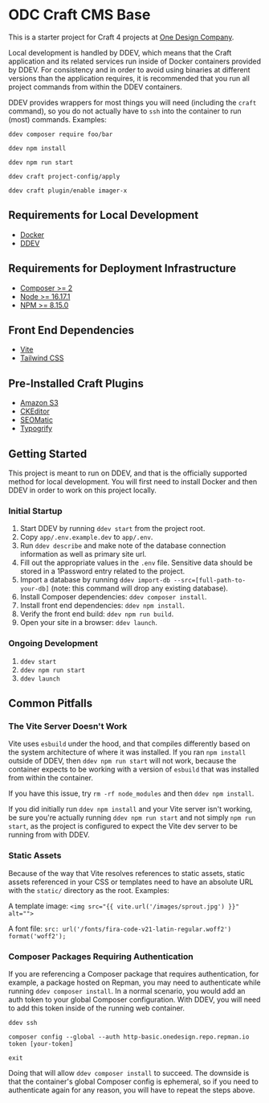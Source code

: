 # ODC Craft CMS Base

This is a starter project for Craft 4 projects at [One Design Company](https://onedesigncompany.com).

Local development is handled by DDEV, which means that the Craft application and its related services run inside of Docker containers provided by DDEV. For consistency and in order to avoid using binaries at different versions than the application requires, it is recommended that you run all project commands from within the DDEV containers.

DDEV provides wrappers for most things you will need (including the `craft` command), so you do not actually have to `ssh` into the container to run (most) commands. Examples:

`ddev composer require foo/bar`

`ddev npm install`

`ddev npm run start`

`ddev craft project-config/apply`

`ddev craft plugin/enable imager-x`

## Requirements for Local Development
- [Docker](https://www.docker.com/)
- [DDEV](https://ddev.com/)

## Requirements for Deployment Infrastructure
- [Composer >= 2](https://getcomposer.org/)
- [Node >= 16.17.1](https://nodejs.org/en/)
- [NPM >= 8.15.0](https://www.npmjs.com/)

## Front End Dependencies
- [Vite](https://vitejs.dev/)
- [Tailwind CSS](https://tailwindcss.com/)

## Pre-Installed Craft Plugins
- [Amazon S3](https://plugins.craftcms.com/aws-s3)
- [CKEditor](https://plugins.craftcms.com/ckeditor?craft4)
- [SEOMatic](https://plugins.craftcms.com/seomatic?craft4)
- [Typogrify](https://plugins.craftcms.com/typogrify?craft4)

## Getting Started
This project is meant to run on DDEV, and that is the officially supported method for local development. You will first need to install Docker and then DDEV in order to work on this project locally.

### Initial Startup
1. Start DDEV by running `ddev start` from the project root.
2. Copy `app/.env.example.dev` to `app/.env`.
3. Run `ddev describe` and make note of the database connection information as well as primary site url.
4. Fill out the appropriate values in the `.env` file. Sensitive data should be stored in a 1Password entry related to the project.
5. Import a database by running `ddev import-db --src=[full-path-to-your-db]` (note: this command will drop any existing database).
6. Install Composer dependencies: `ddev composer install`.
7. Install front end dependencies: `ddev npm install`.
8. Verify the front end build: `ddev npm run build`.
9. Open your site in a browser: `ddev launch`.

### Ongoing Development
1. `ddev start`
2. `ddev npm run start`
3. `ddev launch`

## Common Pitfalls
### The Vite Server Doesn't Work
Vite uses `esbuild` under the hood, and that compiles differently based on the system architecture of where it was installed. If you ran `npm install` outside of DDEV, then `ddev npm run start` will not work, because the container expects to be working with a version of `esbuild` that was installed from within the container.

If you have this issue, try `rm -rf node_modules` and then `ddev npm install`.

If you did initially run `ddev npm install` and your Vite server isn't working, be sure you're actually running `ddev npm run start` and not simply `npm run start`, as the project is configured to expect the Vite dev server to be running from with DDEV.

### Static Assets
Because of the way that Vite resolves references to static assets, static assets referenced in your CSS or templates need to have an absolute URL with the `static/` directory as the root. Examples:

A template image: `<img src="{{ vite.url('/images/sprout.jpg') }}" alt="">`

A font file: `src: url('/fonts/fira-code-v21-latin-regular.woff2') format('woff2');`

### Composer Packages Requiring Authentication
If you are referencing a Composer package that requires authentication, for example, a package hosted on Repman, you may need to authenticate while running `ddev composer install`. In a normal scenario, you would add an auth token to your global Composer configuration. With DDEV, you will need to add this token inside of the running web container.

`ddev ssh`

`composer config --global --auth http-basic.onedesign.repo.repman.io token [your-token]`

`exit`

Doing that will allow `ddev composer install` to succeed. The downside is that the container's global Composer config is ephemeral, so if you need to authenticate again for any reason, you will have to repeat the steps above.

